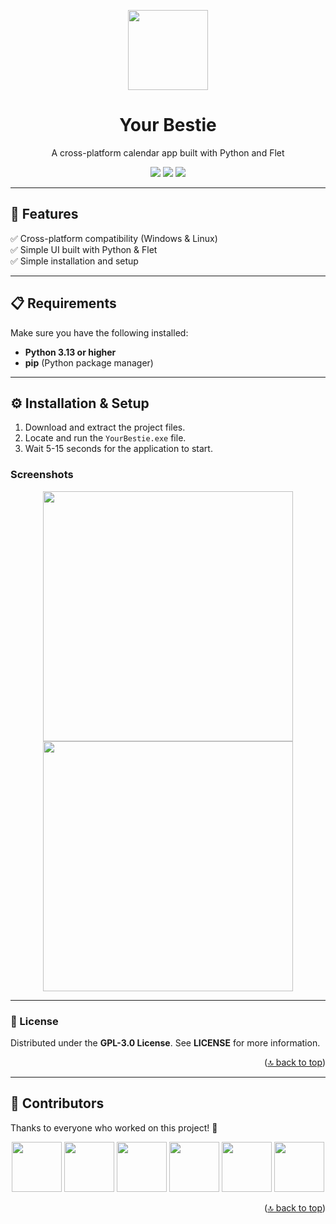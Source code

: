 <a id="readme-top"></a>  

<p align="center">
  <img src="https://github.com/user-attachments/assets/df97e8a6-1a4c-4888-904e-f12a02e686d1" width="128"/>
</p>

<h1 align="center">Your Bestie</h1>
<p align="center">A cross-platform calendar app built with Python and Flet</p>  

<p align="center">
  <img src="https://img.shields.io/badge/Python-3.x-blue?style=flat&logo=python"/>
  <img src="https://img.shields.io/badge/Flet-%2300C4B3.svg?style=flat"/>
  <img src="https://img.shields.io/badge/License-GPL--3.0-green"/>
</p>

---

## 🚀 Features  
✅ Cross-platform compatibility (Windows & Linux)  
✅ Simple UI built with Python & Flet  
✅ Simple installation and setup  

---

## 📋 Requirements  
Make sure you have the following installed:  
- **Python 3.13 or higher**  
- **pip** (Python package manager)  

---

## ⚙️ Installation & Setup  

1. Download and extract the project files.  
2. Locate and run the `YourBestie.exe` file.  
3. Wait 5-15 seconds for the application to start.  

### **Screenshots**
<p align="center"> <img src="https://github.com/user-attachments/assets/fecde1c4-59a1-48d0-ac90-a0f437fb3cf0" width="400px"/> <img src="https://github.com/user-attachments/assets/09fe21a1-920f-46f5-b3e3-821f234c9e3c" width="400px"/> </p> 

---

### **📜 License**
Distributed under the **GPL-3.0 License**. See **LICENSE** for more information.

<p align="right">(<a href="#readme-top">🔝 back to top</a>)</p>

---

## 👥 Contributors  
Thanks to everyone who worked on this project! 🎉  

<p align="center">
  <img src="https://avatars.githubusercontent.com/u/53645851?v=4" width="80" height="80" style="border-radius: 50;">
  <img src="https://avatars.githubusercontent.com/u/105088697?v=4" width="80" height="80" style="border-radius: 50;">
  <img src="https://avatars.githubusercontent.com/u/132782701?v=4" width="80" height="80" style="border-radius: 50;">
  <img src="https://avatars.githubusercontent.com/u/169546501?v=4" width="80" height="80" style="border-radius: 50;">
  <img src="https://avatars.githubusercontent.com/u/181520537?v=4" width="80" height="80" style="border-radius: 50;">
  <img src="https://avatars.githubusercontent.com/u/181734167?v=4" width="80" height="80" style="border-radius: 50;">
</p>


<p align="right">(<a href="#readme-top">🔝 back to top</a>)</p>

